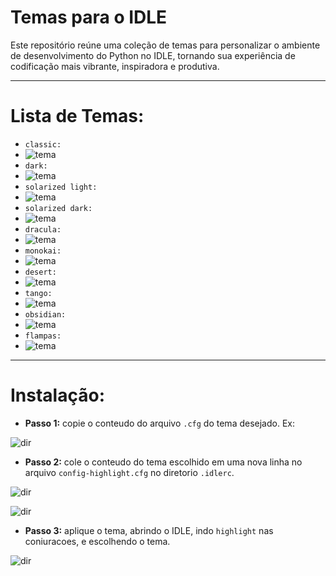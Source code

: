 # **Temas para o IDLE** 

Este repositório reúne uma coleção de temas para personalizar o ambiente de desenvolvimento do Python no IDLE, tornando sua experiência de codificação mais vibrante, inspiradora e produtiva. 

---

# **Lista de Temas:**

* `classic:`
* ![tema](classic.png)
* `dark:`
* ![tema](dark.png)
* `solarized light:`
* ![tema](solarizedL.png)
* `solarized dark:`
* ![tema](solarizedD.png)
* `dracula:`
* ![tema](dracula.png)
* `monokai:`
* ![tema](monokai.png)
* `desert:`
* ![tema](desert.png)
* `tango:`
* ![tema](tango.png)
* `obsidian:`
* ![tema](obsidian.png)
* `flampas:`
* ![tema](flampas.png)
---

# **Instalação:**

* **Passo 1:** copie o conteudo do arquivo `.cfg` do tema desejado. Ex:

![dir](cfgF.png)

* **Passo 2:** cole o conteudo do tema escolhido em uma nova linha no arquivo `config-highlight.cfg` no diretorio `.idlerc`.

![dir](dir.png)

![dir](theme.png)

* **Passo 3:** aplique o tema, abrindo o IDLE, indo `highlight` nas coniuracoes, e escolhendo o tema.

![dir](apply.png)
